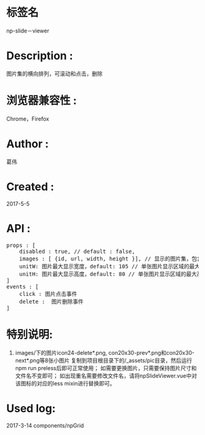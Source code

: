 # 标签名
np-slide－viewer

# Description :
图片集的横向排列，可滚动和点击，删除

# 浏览器兼容性 :
Chrome，Firefox 

# Author :
葛伟

# Created :
2017-5-5

# API :

<pre>
props : [
	disabled : true, // default : false,
	images : [ {id, url, width, height }], // 显示的图片集，包含id/url/width/height四项信息
	unitW: 图片最大显示宽度，default: 105 // 单张图片显示区域的最大宽度，如不是用缺省值，需要配合样式覆盖
	unitH: 图片最大显示高度，default: 80 // 单张图片显示区域的最大高度，如不是用缺省值，需要配合样式覆盖
]
events : [
	click : 图片点击事件
	delete :  图片删除事件
]
</pre>

# 特别说明:

1. images/下的图片icon24-delete*.png,  con20x30-prev*.png和con20x30-next*.png等8张小图片 复制到项目根目录下的/_assets/pic目录，然后运行npm run preless后即可正常使用；
如需要更换图片，只需要保持图片尺寸和文件名不变即可；
如出现重名需要修改文件名，请将npSlideViewer.vue中对该图标的对应的less mixin进行替换即可。

# Used log: 
2017-3-14 components/npGrid
